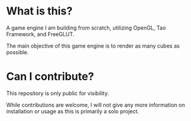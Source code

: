 # What is this?
A game engine I am building from scratch, utilizing OpenGL, Tao Framework, and FreeGLUT.

The main objective of this game engine is to render as many cubes as possible.

# Can I contribute?

This repository is only public for visibility.

While contributions are welcome, I will not give any more information on installation or usage as this is primarily a solo project.
